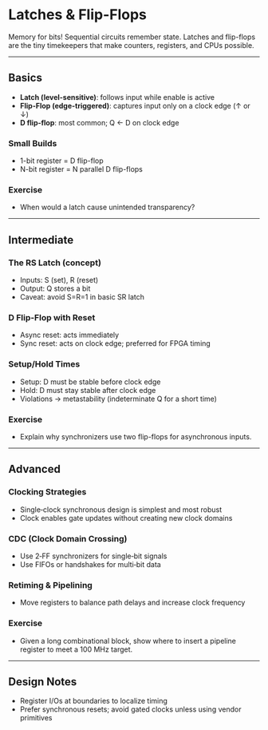 # Latches & Flip-Flops

Memory for bits! Sequential circuits remember state. Latches and flip-flops are the tiny timekeepers that make counters, registers, and CPUs possible.

---

## Basics

- **Latch (level-sensitive)**: follows input while enable is active
- **Flip-Flop (edge-triggered)**: captures input only on a clock edge (↑ or ↓)
- **D flip-flop**: most common; Q ← D on clock edge

### Small Builds
- 1-bit register = D flip-flop
- N-bit register = N parallel D flip-flops

### Exercise
- When would a latch cause unintended transparency?

---

## Intermediate

### The RS Latch (concept)
- Inputs: S (set), R (reset)
- Output: Q stores a bit
- Caveat: avoid S=R=1 in basic SR latch

### D Flip-Flop with Reset
- Async reset: acts immediately
- Sync reset: acts on clock edge; preferred for FPGA timing

### Setup/Hold Times
- Setup: D must be stable before clock edge
- Hold: D must stay stable after clock edge
- Violations → metastability (indeterminate Q for a short time)

### Exercise
- Explain why synchronizers use two flip-flops for asynchronous inputs.

---

## Advanced

### Clocking Strategies
- Single‑clock synchronous design is simplest and most robust
- Clock enables gate updates without creating new clock domains

### CDC (Clock Domain Crossing)
- Use 2‑FF synchronizers for single‑bit signals
- Use FIFOs or handshakes for multi‑bit data

### Retiming & Pipelining
- Move registers to balance path delays and increase clock frequency

### Exercise
- Given a long combinational block, show where to insert a pipeline register to meet a 100 MHz target.

---

## Design Notes
- Register I/Os at boundaries to localize timing
- Prefer synchronous resets; avoid gated clocks unless using vendor primitives
